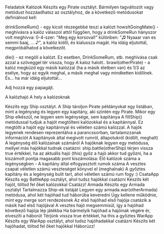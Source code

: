 Feladatok
Kalózok
Készíts egy Pirate osztályt. Bármilyen tagváltozót vagy metódust hozzáadhatsz az osztályhoz, de a következő metódusokat definiálnod kell:

drinkSomeRum() - egy kicsit részegebbé teszi a kalózt
howsItGoingMate() - meghívásra a kalóz válaszol attól függően, hogy a drinkSomeRun hányszor volt meghívva:
0-4-szer: "Meg egy korsoval!"
különben: "♫ Nyaaar van es semmi baaj, ... ♪", a kalóz kidől, és kialussza magát.
Ha idáig eljutottál, megpróbálhatod a következőt.

die() - ez megöli a kalózt. Ez esetben, DrinkSomeRum, stb. meghívása csak azzal a szöveggel tér vissza, hogy A kaloz halott..
brawl(otherPirate) - a kalóz megküzd egy másik kalózzal (ha a másik életben van) és 1/3 az esélye, hogy az egyik meghal, a másik meghal vagy mindketten kidőlnek.
És... ha már idáig eljutottál...

Adj hozzá egy papagájt.

A kalózhajó
A hely a kalózoknak

Készíts egy Ship osztályt.
A Ship tároljon Pirate példányokat egy listában, mint a legénység és legyen egy kapitány, aki szintén egy Pirate.
Mikor egy Ship elkészül, ne legyen sem legénysége, sem kapitánya
A fillShip() metódussal tudjuk a hajót megtölteni kalózokkal és a kapitánnyal.
Ez megtölti a hajót egy kapitánnyal és véletlen számú kalózzal.
A hajók legyenek rendesen reprezentálva a parancssorban, tartalamzzanak információt
A kapitányok által megivott rumról, állapotukról (kidőlt, meghalt)
A legénység élő kalózainak számáról
A hajóknak legyen egy metódusa, mellyel más hajókkal tudnak csatázni: ship.battle(otherShip)
térjen vissza true értékkel, ha az aktuális hajó (this) győz
a hajó akkor tud győzni, ha a kiszámolt pontja magasabb
pont kiszámolása: Élő kalózok száma a legénységben - A kapitány által elfogyasztott rumok száma
A vesztes csapat véletlen számú veszteséget könyvel el (meghalnak)
A győztes kapitány és a legénység bulit tart, ahol véletlen számú rum fogy :)
CsataApp
Készíts egy BattleApp osztályt, ahol tudsz hajókkal csatázni
Készíts két hajót, töltsd fel őket kalózokkal
Csatázz!
Armada
Készíts egy Armada osztályt
Tartalmazza Ship-ek listáját
Legyen egy armada.war(otherArmada) metódusa, ahol két hajóhad tud háborúba keveredni
Úgy kellene működnie, mint egy merge sort rendezésnek
Az első hajóhad első hajója csatázik a másik had első hajójával
A vesztes hajó megsemmisül, így a hajóhad következő hajója lép játékba
Ha bármelyik hajóhad a hajóinak végére ér, elveszíti a háborút
Térjünk vissza true értékkel, ha this a győztes
WarApp
Készíts egy WarApp osztályt, ahol tudsz hajóhadakkal csatázni
Készíts két hajóhadat, töltsd fel őket hajókkal
Háborúzz!